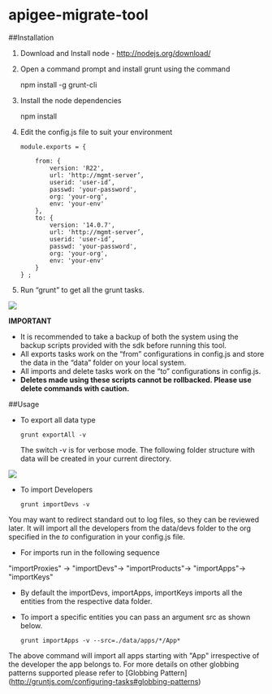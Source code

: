 # apigee-migrate-tool

##Installation

1.	Download and Install node - http://nodejs.org/download/

2.	Open a command prompt and install grunt using the command 

	npm install -g grunt-cli

3.	Install the node dependencies 

	npm install

4.	Edit the config.js file to suit your environment
	```
	module.exports = {

		from: {
			version: 'R22',
			url: 'http://mgmt-server’,
			userid: 'user-id’,
			passwd: 'your-password',
			org: 'your-org',
			env: 'your-env'
		},
		to: {
			version: '14.0.7',
			url: 'http://mgmt-server’,
			userid: 'user-id’,
			passwd: 'your-password',
			org: 'your-org',
			env: 'your-env'
		}
	} ;
	```

5.	Run “grunt” to get all the grunt tasks.

 ![](https://github.com/shahbagdadi/apigee-migrate-tool/blob/master/image/tasks.png)


**IMPORTANT**
- It is recommended to take a backup of both the system using the backup scripts provided with the sdk before running this tool.
- All exports tasks work on the “from” configurations in config.js and store the data in the “data” folder on your local system.
- All imports and delete tasks work on the “to” configurations in config.js. 
- **Deletes made using these scripts cannot be rollbacked. Please use delete commands with caution.**





##Usage

- To export all data type 
	```
	grunt exportAll -v
	```
	The switch -v is for verbose mode. The following folder structure with data will be created in your current directory.

 ![](https://github.com/shahbagdadi/apigee-migrate-tool/blob/master/image/export.png)


- To import Developers 
	```
	grunt importDevs -v 
	```
You may want to redirect standard out to log files, so they can be reviewed later. It will import all the developers from the data/devs folder to the org specified in the *to* configuration in your config.js file.

- For imports run in the following sequence 

 "importProxies" -> "importDevs"-> "importProducts"-> "importApps"-> "importKeys"

- By default the importDevs, importApps, importKeys imports all the entities from the respective data folder. 

- To import a specific entities you can pass an argument src as shown below.
	```
	grunt importApps -v --src=./data/apps/*/App*
	```
The above command will import all apps starting with "App" irrespective of the developer the app belongs to. 
For more details on other globbing patterns supported please refer to  [Globbing Pattern] (http://gruntjs.com/configuring-tasks#globbing-patterns) 

